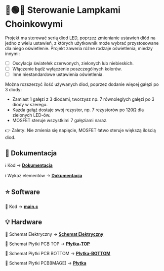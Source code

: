 # 🔴🟢🔵 Sterowanie Lampkami Choinkowymi

Projekt ma sterować serią diod LED, poprzez zmienianie ustawień diód na jedno z wielu ustawień, z których użytkownik może wybrać przystosowane dla niego oświetlenie. Projekt zaweria różne rodzaje oświetlenia, miedzy innymi:

- [ ] Oscylacja światełek czerwonych, zielonych lub niebieskich.
- [ ] Włączenie bądź wyłączenie poszczególnych kolorów.
- [ ] Inne niestandardowe ustawienia oświetlenia.

Można rozszerzyć ilość używanych diod, poprzez dodanie więcej gałęzi po 3 diody:
 - Zamiast 1 gałęzi z 3 diodami, tworzysz np. 7 równoległych gałęzi po 3 diody w szeregu.
 - Każda gałąź dostaje swój rezystor, np. 7 rezystorów po 120Ω dla zielonych LED-ów.
 - MOSFET steruje wszystkimi 7 gałęziami naraz.
 
👉 Zalety: Nie zmienia się napięcie, MOSFET łatwo steruje większą ilością diod.


## 📝 Dokumentacja

ℹ Kod → [**Dokumentacja**](https://github.com/blazejo774/sterowanie-lampkami/blob/d19fd1ce32649a07414ba25e057f50cffe792c03/%5BCODE%5D/main.c)

ℹ Wykaz elementów → [**Dokumentacja**](https://github.com/blazejo774/sterowanie-lampkami/blob/d19fd1ce32649a07414ba25e057f50cffe792c03/%5BELECTRONICS%5D/readme.md)


## ⭐ Software

💾 Kod → [**main.c**](https://github.com/blazejo774/sterowanie-lampkami/blob/d19fd1ce32649a07414ba25e057f50cffe792c03/%5BCODE%5D/main.c)

## 💡 Hardware

💾 Schemat Elektryczny → [**Schemat Elektryczny**](https://github.com/blazejo774/sterowanie-lampkami/blob/d19fd1ce32649a07414ba25e057f50cffe792c03/%5BELECTRONICS%5D/scheme.pdf)

💾 Schemat Płytki PCB TOP → [**Płytka-TOP**](https://github.com/blazejo774/sterowanie-lampkami/blob/d19fd1ce32649a07414ba25e057f50cffe792c03/%5BBOARD%5D/Board_TOP.pdf)

💾 Schemat Płytki PCB BOTTOM → [**Płytka-BOTTOM**](https://github.com/blazejo774/sterowanie-lampkami/blob/d19fd1ce32649a07414ba25e057f50cffe792c03/%5BBOARD%5D/Board_BOTTOM.pdf)

💾 Schemat Płytki PCB(IMAGE) → [**Płytka**](https://github.com/blazejo774/sterowanie-lampkami/blob/d19fd1ce32649a07414ba25e057f50cffe792c03/%5BBOARD%5D/BOARD.png)
